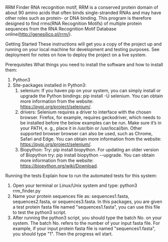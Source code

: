 RRM Finder
RNA recognition motif, RRM is a conserved protein domain of about 90 amino acids that often binds single-stranded RNAs and may have other roles such as protein- or DNA binding. This program is therefore designed to find rrms(RNA Recognition Motifs) of multiple protein sequences from the RNA Recognition Motif Database online(http://genesilico.pl/rrm/).

Getting Started
These instructions will get you a copy of the project up and running on your local machine for development and testing purposes. See deployment for notes on how to deploy the project on a live system.

Prerequisites
What things you need to install the software and how to install them:
1. Python3
2. Site-packages installed in Python3: 
   1) selenium: If you haven pip on your system, you can simply install or upgrade the Python bindings: pip install -U selenium. You can obtain more information from the website: https://pypi.org/project/selenium/.
   2) drivers: Selenium requires a driver to interface with the chosen browser. Firefox, for example, requires geckodriver, which needs to be installed before the below examples can be run. Make sure it’s in your PATH, e. g., place it in /usr/bin or /usr/local/bin. Other supported browser browser can also be used, such as Chrome, Safari and Edge. You can obtain more information from the website: https://pypi.org/project/selenium/.
   3) Biopython: Try: pip install biopython. For updating an older version of Biopython try: pip install biopython --upgrade. You can obtain more information from the website: https://biopython.org/wiki/Download.
   
Running the tests
Explain how to run the automated tests for this system:
1. Open your terminal or Linux/Unix system and type:
python3 rrm_finder.py
2. Name your protein sequences file as: sequences1.fasta, sequences2.fasta, or sequences3.fasta. In this packages, you are given a test protein fasta file named "sequences1.fasta", you can use this file to test the python3 script.
3. After running the python3 script, you should type the batch No. on your system. The batch No. refers to the number of your input fasta file. For example, if your input protein fasta file is named "sequences1.fasta", you should type "1". Then the progress wil start.